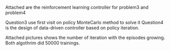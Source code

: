 Attached are the reinforcement learning controller for problem3 and problem4

Question3 use first visit on policy MonteCarlo method to solve it
Question4 is the design of data-driven controller based on policy iteration.

Attached pictures shows the number of iteration with the episodes growing. Both algothrim did 50000 trainings.
